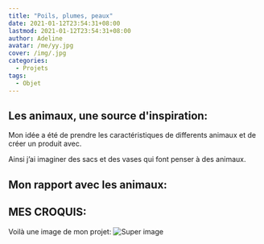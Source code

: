 ```yaml
---
title: "Poils, plumes, peaux"
date: 2021-01-12T23:54:31+08:00
lastmod: 2021-01-12T23:54:31+08:00
author: Adeline
avatar: /me/yy.jpg
cover: /img/.jpg
categories:
  - Projets
tags:
  - Objet
---
```


<!--more-->

## Les animaux, une source d'inspiration:

Mon idée a été de prendre les caractéristiques de differents animaux et de créer un produit avec. 

Ainsi j’ai imaginer des sacs et des vases qui font penser à des animaux.

## Mon rapport avec les animaux:

## MES CROQUIS:

Voilà une image de mon projet:
![Super image](/img/.jpg)


